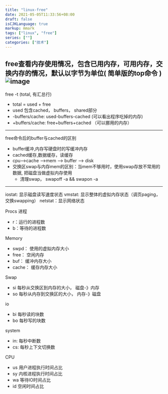 ```yaml
---
title: "linux-free"
date: 2021-05-05T11:33:56+08:00
draft: false
isCJKLanguage: true
markup: mmark
tags: ["linux", "free"]
series: [""]
categories: ["技术"]
---
```


free查看内存使用情况，包含已用内存，可用内存，交换内存的情况，默认以字节为单位( 简单版的top命令 )
![image](/os/free.png)
---
free -t (total, 有汇总行)
+ total = used + free
+ used 包含cached， buffers， shared部分
+ -buffers/cache: used-buffers-cached (可以看出程序吃掉的内存)
+ +buffers/cache: free+buffers+cached （可以挪用的内存）
---
free命令后的buffer与cached的区别
+ buffer缓冲,内存写硬盘时的写缓冲内存
+ cached缓存,数据缓存，读缓存
+ cpu-->cache -->mem --> buffer --> disk
+ 交换区swap与内存mem的区别：当mem不够用时，使用swap存放不常用的数据, 把磁盘当做虚拟内存使用
    + 清理swap， swapoff -a && swapon -a

---

iostat: 显示磁盘读写速度状态
vmstat: 显示整体的虚拟内存状态（调页paging，交换swapping）
netstat：显示网络状态

Procs 进程
+ r：运行的进程数
+ b：等待的进程数

Memory
+ swpd： 使用的虚拟内存大小
+ free： 空闲内存
+ buf： 缓冲内存大小
+ cache： 缓存内存大小

Swap
+ si 每秒从交换区到内存的大小， 磁盘-》内存
+ so 每秒从内存到交换区的大小， 内存-》磁盘

io
+ bi 每秒读的块数
+ bo 每秒写的块数

system
+ in: 每秒中断数
+ cs: 每秒上下文切换数

CPU
+ us 用户进程执行时间占比
+ sy 内核进程执行时间占比
+ wa 等待IO时间占比
+ id 空闲时间占比
